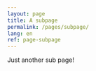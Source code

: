 ```yaml
---
layout: page
title: A subpage
permalink: /pages/subpage/
lang: en
ref: page-subpage 
---
```


Just another sub page!